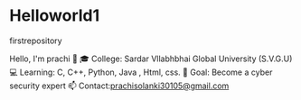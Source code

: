 # Helloworld1
firstrepository

Hello, I'm prachi 👋
🎓 College: Sardar Vllabhbhai Global University (S.V.G.U)
💻 Learning: C, C++, Python, Java , Html, css.
🎯 Goal: Become a cyber security expert
📫 Contact:prachisolanki30105@gmail.com
